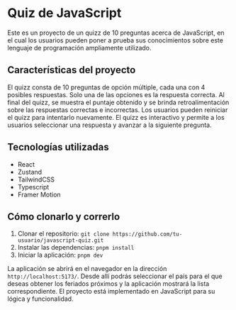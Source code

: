 # Quiz de JavaScript

Este es un proyecto de un quizz de 10 preguntas acerca de JavaScript, en el cual los usuarios pueden poner a prueba sus conocimientos sobre este lenguaje de programación ampliamente utilizado.

## Características del proyecto
El quizz consta de 10 preguntas de opción múltiple, cada una con 4 posibles respuestas.
Solo una de las opciones es la respuesta correcta.
Al final del quizz, se muestra el puntaje obtenido y se brinda retroalimentación sobre las respuestas correctas e incorrectas.
Los usuarios pueden reiniciar el quizz para intentarlo nuevamente.
El quizz es interactivo y permite a los usuarios seleccionar una respuesta y avanzar a la siguiente pregunta.

## Tecnologías utilizadas

- React
- Zustand
- TailwindCSS
- Typescript
- Framer Motion

## Cómo clonarlo y correrlo

1. Clonar el repositorio: ``git clone https://github.com/tu-usuario/javascript-quiz.git``
2. Instalar las dependencias: ``pnpm install``
3. Iniciar la aplicación: ``pnpm dev``

La aplicación se abrirá en el navegador en la dirección ``http://localhost:5173/``. Desde allí podrás seleccionar el país para el que deseas obtener los feriados próximos y la aplicación mostrará la lista correspondiente.
El proyecto está implementado en JavaScript para su lógica y funcionalidad.


